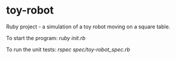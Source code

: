 # toy-robot
Ruby project - a simulation of a toy robot moving on a square table.

To start the program: *ruby init.rb*

To run the unit tests: *rspec spec/toy-robot_spec.rb*
